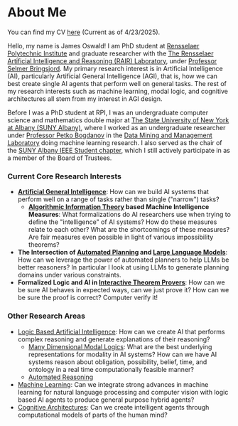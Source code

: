 
# About Me

You can find my CV [here](/documents/CV.pdf) (Current as of 4/23/2025).

Hello, my name is James Oswald! I am PhD student at [Rensselaer Polytechnic Institute](https://rpi.edu/) and graduate researcher with the [The Rensselaer Artificial Intelligence and Reasoning (RAIR) Laboratory](https://rair.cogsci.rpi.edu/), under [Professor Selmer Bringsjord](https://homepages.rpi.edu/~brings/). My primary research interest is in Artificial Intelligence (AI), particularly Artificial General Intelligence (AGI), that is, how we can best create single AI agents that perform well on general tasks. The rest of my research interests such as machine learning, modal logic, and cognitive architectures all stem from my interest in AGI design. 

Before I was a PhD student at RPI, I was an undergraduate computer science and mathematics double major at [The State University of New York at Albany (SUNY Albany)](https://www.albany.edu/), where I worked as an undergraduate researcher under [Professor Petko Bogdanov](http://www.cs.albany.edu/~petko/lab/petko-bogdanov) in the [Data Mining and Management Laboratory](http://www.cs.albany.edu/~petko/lab/) doing machine learning research. I also served as the chair of the [SUNY Albany IEEE Student chapter](https://ieeeualbany.org/), which I still actively participate in as a member of the Board of Trustees.

### Current Core Research Interests
* **[Artificial General Intelligence](https://en.wikipedia.org/wiki/Artificial_general_intelligence)**: How can we build AI systems that perform well on a range of tasks rather than single ("narrow") tasks? 
  * **[Algorithmic Information Theory](https://en.wikipedia.org/wiki/Algorithmic_information_theory) based Machine Intelligence Measures**: What formalizations do AI researchers use when trying to define the "intelligence" of AI systems? How do these measures relate to each other? What are the shortcomings of these measures? Are fair measures even possible in light of various impossibility theorems?
* **The Intersection of [Automated Planning](https://en.wikipedia.org/wiki/Automated_planning_and_scheduling) and [Large Language Models](https://en.wikipedia.org/wiki/Large_language_model)**: How can we leverage the power of automated planners to help LLMs be better reasoners? In particular I look at using LLMs to generate planning domains under various constraints.
* **Formalized Logic and AI in [Interactive Theorem Provers](https://en.wikipedia.org/wiki/Proof_assistant)**: How can we be sure AI behaves in expected ways, can we just prove it? How can we be sure the proof is correct? Computer verify it!

### Other Research Areas
* [Logic Based Artificial Intelligence](https://plato.stanford.edu/entries/logic-ai/): How can we create AI that performs complex reasoning and generate explanations of their reasoning?
  * [Many Dimensional Modal Logics](https://plato.stanford.edu/entries/phil-multimodallogic/): What are the best underlying representations for modality in AI systems? How can we have AI systems reason about obligation, possibility, belief, time, and ontology in a real time computationally feasible manner? 
  * [Automated Reasoning](https://en.wikipedia.org/wiki/Automated_reasoning)
* [Machine Learning](https://en.wikipedia.org/wiki/Machine_learning): Can we integrate strong advances in machine learning for natural language processing and computer vision with logic based AI agents to produce general purpose hybrid agents?
* [Cognitive Architectures](https://en.wikipedia.org/wiki/Cognitive_architecture): Can we create intelligent agents through computational models of parts of the human mind? 
